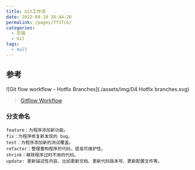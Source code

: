 ```yaml
---
title: Git工作流
date: 2022-04-10 18:44:26
permalink: /pages/7f3fcb/
categories: 
  - 后端
  - Git
tags: 
  - null
---
```


## 参考

![Git flow workflow - Hotfix Branches](./assets/img/04 Hotfix branches.svg)

> [Gitflow Workflow](https://www.atlassian.com/git/tutorials/comparing-workflows/gitflow-workflow)

### 分支命名

```
feature：为程序添加新功能。
fix：为程序修复新发现的 bug。
test：为程序添加新的测试覆盖。
refactor：整理重构程序的代码，提高可维护性。
shrink：移除程序过时不用的代码。
update: 更新描述性内容，比如更新文档、更新代码版本号、更新配置文件等。
```

